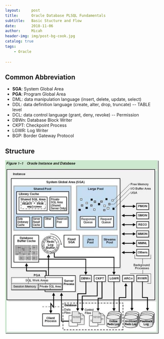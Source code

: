 ```yaml
---
layout:     post
title:      Oracle Database PLSQL Fundamentals
subtitle:   Basic Stucture and Flow 
date:       2018-11-06
author:     Micah
header-img: img/post-bg-cook.jpg
catalog: true
tags:
    - Oracle

---
```


## Common Abbreviation

- **SGA**: System Global Area
- **PGA**: Program Global Area
- DML: data manipulation language (insert, delete, update, select)
- DDL: data definition language (create, alter, drop, truncate) -- TABLE level
- DCL: data control language (grant, deny, revoke) -- Permission
- DBWn: Database Block Writer
- CKPT: Checkpoint Process
- LGWR: Log Writer
- BGP: Border Gateway Protocol
 

## Structure


![](https://github.com/MicahXIE/MicahXIE.github.io/blob/master/img/oracle_architecture.jpeg)







